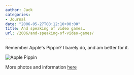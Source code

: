 ```yaml
---
author: Jack
categories:
- Journal
date: "2006-05-27T08:12:10+00:00"
title: And speaking of video games…
url: /2006/and-speaking-of-video-games/
---
```


Remember Apple's Pippin? I barely do, and am better for it. 


<img id="image1254" src="/files/pippin.jpg" alt="Apple Pippin" /> 

More photos and information [here](<http://www.macgeek.org/museum/pippin/photoalbum.html>)